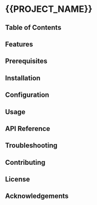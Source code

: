 # {{PROJECT_NAME}}

<!-- qmims: Generate a comprehensive project overview (2-3 paragraphs) based on the project's purpose, features, and technology stack. -->

## Table of Contents

<!-- qmims: Generate a table of contents based on the headings in this document. -->

## Features

<!-- qmims: List the key features of this project as a bulleted list. Infer from the codebase, package.json, or other project files. -->

## Prerequisites

<!-- qmims: List the prerequisites needed to use this project (Node.js version, other tools, etc.). -->

## Installation

<!-- qmims: Provide detailed installation instructions using the detected package manager (npm, yarn, pip, etc.). Include any post-installation steps if necessary. -->

## Configuration

<!-- qmims: Document any configuration options available in the project. Include environment variables, config files, or CLI options. -->

## Usage

<!-- qmims: Generate detailed usage examples showing how to use the main features of the project. Include code snippets where appropriate. -->

## API Reference

<!-- qmims: If this is a library or service, document the main API endpoints, functions, or classes. -->

## Troubleshooting

<!-- qmims: Provide common troubleshooting tips for issues that might arise when using this project. -->

## Contributing

<!-- qmims: Add guidelines for contributing to the project. Include information about the development setup, coding standards, and pull request process. -->

## License

<!-- qmims: State the project's license. Infer from LICENSE file or default to MIT. -->

## Acknowledgements

<!-- qmims: Acknowledge any third-party libraries, tools, or resources used in this project. -->
